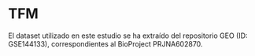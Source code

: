 # TFM

El dataset utilizado en este estudio se ha extraído del repositorio GEO (ID: GSE144133), correspondientes al BioProject PRJNA602870.
